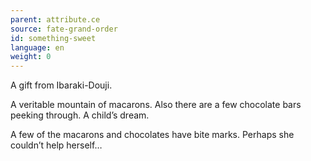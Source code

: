 ```yaml
---
parent: attribute.ce
source: fate-grand-order
id: something-sweet
language: en
weight: 0
---
```


A gift from Ibaraki-Douji.

A veritable mountain of macarons.
Also there are a few chocolate bars peeking through.
A child’s dream.

A few of the macarons and chocolates have bite marks. Perhaps she couldn’t help herself…
